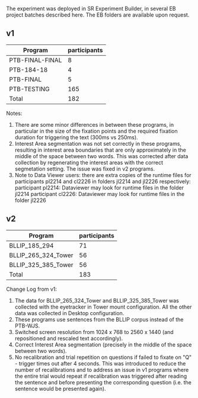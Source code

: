 The experiment was deployed in SR Experiment Builder, in several EB project batches described here.
The EB folders are available upon request.

## v1
| Program | participants |
| --- | --- |
| PTB-FINAL-FINAL | 8 |
| PTB-184-18 | 4 |
| PTB-FINAL | 5 |
| PTB-TESTING | 165 |
| Total | 182 |

Notes:

1. There are some minor differences in between these programs, in particular in the size of the fixation points and the required fixation duration for triggering the text (300ms vs 250ms).
2. Interest Area segmentation was not set correctly in these programs, resulting in interest area boundaries that are only approximately in the middle of the space between two words. This was corrected after data collection by regenerating the interest areas with the correct segmetation setting. The issue was fixed in v2 programs.
3. Note to Data Viewer users: there are extra copies of the runtime files for participants pl2214 and cl2226 in folders jl2214 and jl2226 respectively:
participant pl2214: Dataviewer may look for runtime files in the folder jl2214 
participant cl2226: Dataviewer may look for runtime files in the folder jl2226

## v2

| Program | participants |
| --- | --- |
| BLLIP_185_294 | 71 |
| BLLIP_265_324_Tower | 56 |
| BLLIP_325_385_Tower | 56 |
| Total | 183 |

Change Log from v1:

1. The data for BLLIP_265_324_Tower and BLLIP_325_385_Tower was collected with the eyetracker in Tower mount configuration. All the other data was collected in Desktop configuration.
2. These programs use sentences from the BLLIP corpus instead of the PTB-WJS.
3. Switched screen resolution from 1024 x 768 to 2560 x 1440 (and repositioned and rescaled text accordingly).
4. Correct Interest Area segmentation (precisely in the middle of the space between two words).
5. No recalibration and trial repetition on questions if failed to fixate on "Q" - trigger times out after 4 seconds. 
This was introduced to reduce the number of recalibrations and to address an issue in v1 programs where the entire trial would repeat if recalibration was triggered after reading the sentence and before presenting the corresponding question (i.e. the sentence would be presented again).
